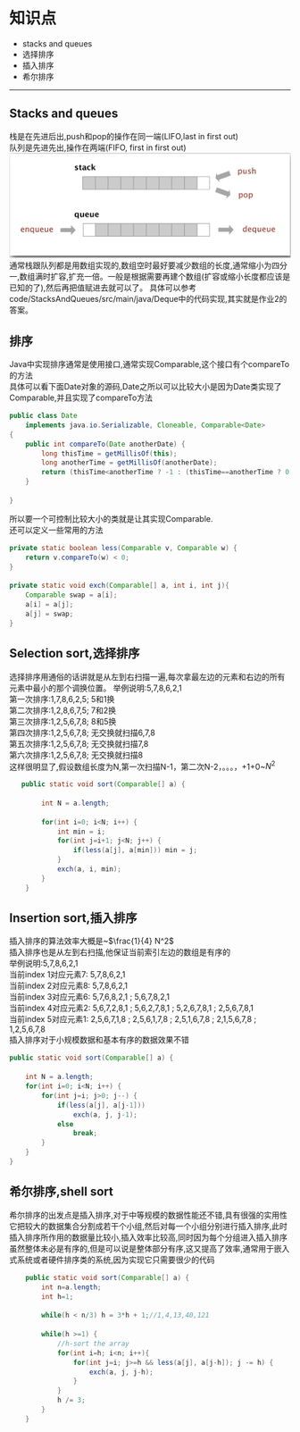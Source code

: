 # 知识点
- stacks and queues
- 选择排序
- 插入排序
- 希尔排序

- ---
## Stacks and queues
栈是在先进后出,push和pop的操作在同一端(LIFO,last in first out)  
队列是先进先出,操作在两端(FIFO, first in first out)
 ![](images/01.png)  
 通常栈跟队列都是用数组实现的,数组空时最好要减少数组的长度,通常缩小为四分一,数组满时扩容,扩充一倍。一般是根据需要再建个数组(扩容或缩小长度都应该是已知的了),然后再把值赋进去就可以了。
 具体可以参考code/StacksAndQueues/src/main/java/Deque中的代码实现,其实就是作业2的答案。
## 排序
Java中实现排序通常是使用接口,通常实现Comparable,这个接口有个compareTo的方法  
具体可以看下面Date对象的源码,Date之所以可以比较大小是因为Date类实现了Comparable,并且实现了compareTo方法

```java
public class Date
    implements java.io.Serializable, Cloneable, Comparable<Date>
{
    public int compareTo(Date anotherDate) {
        long thisTime = getMillisOf(this);
        long anotherTime = getMillisOf(anotherDate);
        return (thisTime<anotherTime ? -1 : (thisTime==anotherTime ? 0 : 1));
    }

}

```
所以要一个可控制比较大小的类就是让其实现Comparable.  
还可以定义一些常用的方法
```java
private static boolean less(Comparable v, Comparable w) {
    return v.compareTo(w) < 0;
}

private static void exch(Comparable[] a, int i, int j){
    Comparable swap = a[i];
    a[i] = a[j];
    a[j] = swap;
}

```
## Selection sort,选择排序
选择排序用通俗的话讲就是从左到右扫描一遍,每次拿最左边的元素和右边的所有元素中最小的那个调换位置。
举例说明:5,7,8,6,2,1  
第一次排序:1,7,8,6,2,5; 5和1换  
第二次排序:1,2,8,6,7,5; 7和2换  
第三次排序:1,2,5,6,7,8; 8和5换  
第四次排序:1,2,5,6,7,8; 无交换就扫描6,7,8  
第五次排序:1,2,5,6,7,8; 无交换就扫描7,8  
第六次排序:1,2,5,6,7,8; 无交换就扫描8  
这样很明显了,假设数组长度为N,第一次扫描N-1，第二次N-2，。。。，+1+0~$N^2$  
```java
   public static void sort(Comparable[] a) {

        int N = a.length;

        for(int i=0; i<N; i++) {
            int min = i;
            for(int j=i+1; j<N; j++) {
                if(less(a[j], a[min])) min = j;
            }
            exch(a, i, min);
        }
    }
```
## Insertion sort,插入排序  
插入排序的算法效率大概是~$\frac{1}{4} N^2$  
插入排序也是从左到右扫描,他保证当前索引左边的数组是有序的  
举例说明:5,7,8,6,2,1  
当前index 1对应元素7: 5,7,8,6,2,1  
当前index 2对应元素8: 5,7,8,6,2,1  
当前index 3对应元素6: 5,7,6,8,2,1 ; 5,6,7,8,2,1  
当前index 4对应元素2: 5,6,7,2,8,1 ; 5,6,2,7,8,1 ; 5,2,6,7,8,1 ; 2,5,6,7,8,1  
当前index 5对应元素1: 2,5,6,7,1,8 ; 2,5,6,1,7,8 ; 2,5,1,6,7,8 ; 2,1,5,6,7,8 ; 1,2,5,6,7,8  
插入排序对于小规模数据和基本有序的数据效果不错  
```java
public static void sort(Comparable[] a) {

    int N = a.length;
    for(int i=0; i<N; i++) {
        for(int j=i; j>0; j--) {
            if(less(a[j], a[j-1]))
                exch(a, j, j-1);
            else
                break;
        }
    }
}
```
## 希尔排序,shell sort  
希尔排序的出发点是插入排序,对于中等规模的数据性能还不错,具有很强的实用性  
它把较大的数据集合分割成若干个小组,然后对每一个小组分别进行插入排序,此时插入排序所作用的数据量比较小,插入效率比较高,同时因为每个分组进入插入排序虽然整体未必是有序的,但是可以说是整体部分有序,这又提高了效率,通常用于嵌入式系统或者硬件排序类的系统,因为实现它只需要很少的代码
```java
    public static void sort(Comparable[] a) {
        int n=a.length;
        int h=1;

        while(h < n/3) h = 3*h + 1;//1,4,13,40,121

        while(h >=1) {
            //h-sort the array
            for(int i=h; i<n; i++){
                for(int j=i; j>=h && less(a[j], a[j-h]); j -= h) {
                    exch(a, j, j-h);
                }
            }
            h /= 3;
        }
    }
```